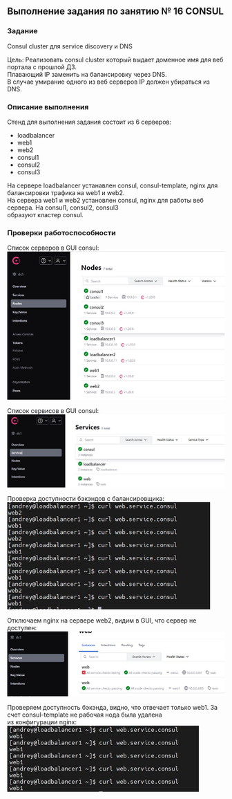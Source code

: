 ## Выполнение задания по занятию № 16 CONSUL
### Задание
Consul cluster для service discovery и DNS

Цель:
Реализовать consul cluster который выдает доменное имя для веб портала с прошлой ДЗ.  
Плавающий IP заменить на балансировку через DNS.  
В случае умирание одного из веб серверов IP должен убираться из DNS.  

### Описание выполнения
Стенд для выполнения задания состоит из 6 серверов: 
- loadbalancer 
- web1
- web2
- consul1  
- consul2
- consul3

На сервере loadbalancer устанавлен consul, consul-template, nginx для балансировки трафика на web1 и web2.   
На сервера web1 и web2 установлен consul, nginx для работы веб сервера. На consul1, consul2, consul3  
образуют кластер consul.  
### Проверки работоспособности
Список серверов в GUI consul:
![paste](consul/consul_nodes.JPG)  

Список сервисов в GUI consul:
![paste](consul/consul_services.JPG) 

Проверка доступности бэкэндов с балансировщика:  
![paste](consul/all_access.JPG)  

Отключаем nginx на сервере web2, видим в GUI, что сервер не доступен:  
![paste](consul/stop_web2.JPG)  

Проверяем доступность бэкэнда, видно, что отвечает только web1. За счет consul-template не рабочая нода была удалена  
из конфигурации nginx:  
![paste](consul/access_web1.JPG)  
